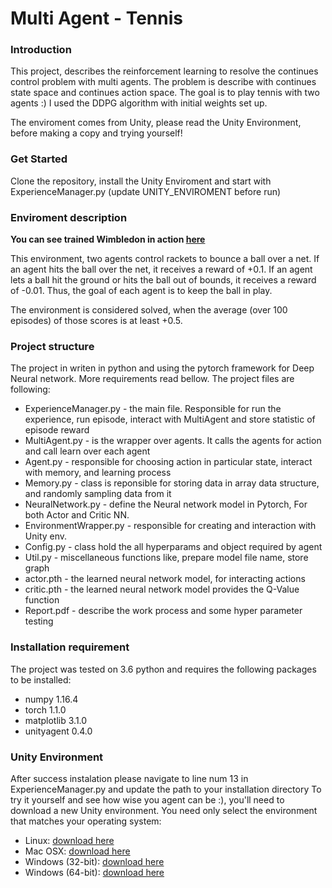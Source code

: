# Multi Agent - Tennis
### Introduction
This project, describes the reinforcement learning to resolve the continues control problem with multi agents.
The problem is describe with continues state space and continues action space.
The goal is to play tennis with two agents :) 
I used the DDPG algorithm with initial weights set up. 

The enviroment comes from Unity, please read the Unity Environment, before making a copy and trying yourself!

### Get Started 
Clone the repository, install the Unity Enviroment and start with ExperienceManager.py (update UNITY_ENVIROMENT before run)

### Enviroment description
**You can see trained Wimbledon in action [here](https://www.youtube.com/watch?v=lie4xXOuJL4)**

This environment, two agents control rackets to bounce a ball over a net. If an agent hits the ball over the net, it receives a reward of +0.1. If an agent lets a ball hit the ground or hits the ball out of bounds, it receives a reward of -0.01. Thus, the goal of each agent is to keep the ball in play.

The environment is considered solved, when the average (over 100 episodes) of those scores is at least +0.5.

### Project structure
The project in writen in python and using the pytorch framework for Deep Neural network. More requirements read bellow.
The project files are following:
- ExperienceManager.py - the main file.  Responsible for run the experience, run episode, interact with MultiAgent and store statistic of episode reward 
- MultiAgent.py - is the wrapper over agents. It calls the agents for action and call learn over each agent
- Agent.py - responsible for choosing action in particular state, interact with memory, and learning process             
- Memory.py - class is reponsible for storing data in array data structure, and randomly sampling data from it
- NeuralNetwork.py - define the Neural network model in Pytorch, For both Actor and Critic NN. 
- EnvironmentWrapper.py -  responsible for creating and interaction with Unity env. 
- Config.py - class hold the all hyperparams and object required by agent
- Util.py - miscellaneous functions like, prepare model file name, store graph
- actor.pth - the learned neural network model, for interacting actions
- critic.pth - the learned neural network model provides the Q-Value function
- Report.pdf - describe the work process and some hyper parameter testing

### Installation requirement
The project was tested on 3.6 python and requires the following packages to be installed:
- numpy 1.16.4
- torch 1.1.0
- matplotlib 3.1.0
- unityagent 0.4.0

### Unity Environment
After success instalation please navigate to line num 13 in ExperienceManager.py and update the path to your installation directory
To try it yourself and see how wise you agent can be :), you'll need to download a new Unity environment.
You need only select the environment that matches your operating system:

* Linux: [download here](https://s3-us-west-1.amazonaws.com/udacity-drlnd/P3/Tennis/Tennis_Linux.zip)
* Mac OSX: [download here](https://s3-us-west-1.amazonaws.com/udacity-drlnd/P3/Tennis/Tennis.app.zip)
* Windows (32-bit): [download here](https://s3-us-west-1.amazonaws.com/udacity-drlnd/P3/Tennis/Tennis_Windows_x86.zip)
* Windows (64-bit): [download here](https://s3-us-west-1.amazonaws.com/udacity-drlnd/P3/Tennis/Tennis_Windows_x86_64.zip)
